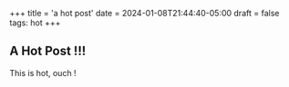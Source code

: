 +++
title = 'a hot post'
date = 2024-01-08T21:44:40-05:00
draft = false
tags: hot
+++

## A Hot Post !!!

This is hot, ouch ! 